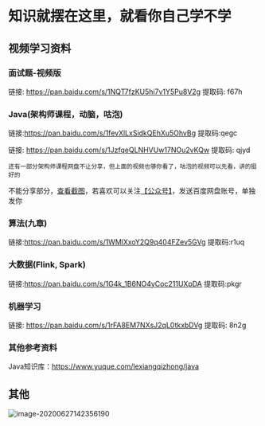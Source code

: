 #  知识就摆在这里，就看你自己学不学

## 视频学习资料

### 面试题-视频版

链接: https://pan.baidu.com/s/1NQT7fzKU5hi7v1Y5Pu8V2g 提取码: f67h



### Java(架构师课程，动脑，咕泡)

链接:https://pan.baidu.com/s/1fevXlLxSidkQEhXu5OhvBg 提取码:qegc 

链接: https://pan.baidu.com/s/1JzfqeQLNHVUw17NOu2vKQw 提取码: qjyd 

`还有一部分架构师课程网盘不让分享，但上面的视频也够你看了，咕泡的视频可以先看，讲的挺好的`

不能分享部分，[查看截图](#其他)，若喜欢可以关注[【公众号】](#公众号)，发送百度网盘账号，单独发你



### 算法(九章)

链接:https://pan.baidu.com/s/1WMlXxoY2Q9q404FZev5GVg 提取码:r1uq



### 大数据(Flink, Spark)

链接:https://pan.baidu.com/s/1G4k_1B6NO4yCoc211UXpDA 提取码:pkgr 



### 机器学习

链接: https://pan.baidu.com/s/1rFA8EM7NXsJ2qL0tkxbDVg 提取码: 8n2g



### 其他参考资料

Java知识库：https://www.yuque.com/lexiangqizhong/java

## 其他

![image-20200627142356190](https://tva1.sinaimg.cn/large/007S8ZIlly1gg6tugktvgj30as0cc0tf.jpg)

















